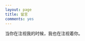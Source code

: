 ```yaml
---
layout: page
title: 留言
comments: yes
---
```


当你在注视我的时候，我也在注视着你。

<div class="ds-recent-visitors" data-num-items="10"></div>
<!--多说js加载开始，一个页面只需要加载一次 -->
<script type="text/javascript">
var duoshuoQuery = {short_name:"huangtuzhi"};
(function() {
    var ds = document.createElement('script');
    ds.type = 'text/javascript';ds.async = true;
    ds.src = 'http://static.duoshuo.com/embed.js';
    ds.charset = 'UTF-8';
    (document.getElementsByTagName('head')[0] || document.getElementsByTagName('body')[0]).appendChild(ds);
})();
</script>
